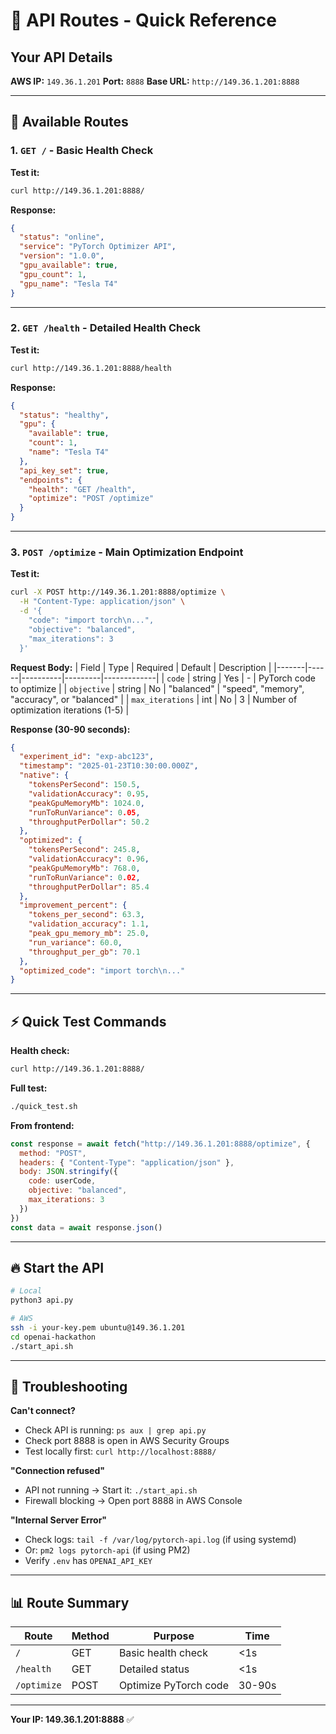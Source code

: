 # 🚀 API Routes - Quick Reference

## Your API Details

**AWS IP:** `149.36.1.201`
**Port:** `8888`
**Base URL:** `http://149.36.1.201:8888`

---

## 📡 Available Routes

### 1. `GET /` - Basic Health Check

**Test it:**
```bash
curl http://149.36.1.201:8888/
```

**Response:**
```json
{
  "status": "online",
  "service": "PyTorch Optimizer API",
  "version": "1.0.0",
  "gpu_available": true,
  "gpu_count": 1,
  "gpu_name": "Tesla T4"
}
```

---

### 2. `GET /health` - Detailed Health Check

**Test it:**
```bash
curl http://149.36.1.201:8888/health
```

**Response:**
```json
{
  "status": "healthy",
  "gpu": {
    "available": true,
    "count": 1,
    "name": "Tesla T4"
  },
  "api_key_set": true,
  "endpoints": {
    "health": "GET /health",
    "optimize": "POST /optimize"
  }
}
```

---

### 3. `POST /optimize` - Main Optimization Endpoint

**Test it:**
```bash
curl -X POST http://149.36.1.201:8888/optimize \
  -H "Content-Type: application/json" \
  -d '{
    "code": "import torch\n...",
    "objective": "balanced",
    "max_iterations": 3
  }'
```

**Request Body:**
| Field | Type | Required | Default | Description |
|-------|------|----------|---------|-------------|
| `code` | string | Yes | - | PyTorch code to optimize |
| `objective` | string | No | "balanced" | "speed", "memory", "accuracy", or "balanced" |
| `max_iterations` | int | No | 3 | Number of optimization iterations (1-5) |

**Response (30-90 seconds):**
```json
{
  "experiment_id": "exp-abc123",
  "timestamp": "2025-01-23T10:30:00.000Z",
  "native": {
    "tokensPerSecond": 150.5,
    "validationAccuracy": 0.95,
    "peakGpuMemoryMb": 1024.0,
    "runToRunVariance": 0.05,
    "throughputPerDollar": 50.2
  },
  "optimized": {
    "tokensPerSecond": 245.8,
    "validationAccuracy": 0.96,
    "peakGpuMemoryMb": 768.0,
    "runToRunVariance": 0.02,
    "throughputPerDollar": 85.4
  },
  "improvement_percent": {
    "tokens_per_second": 63.3,
    "validation_accuracy": 1.1,
    "peak_gpu_memory_mb": 25.0,
    "run_variance": 60.0,
    "throughput_per_gb": 70.1
  },
  "optimized_code": "import torch\n..."
}
```

---

## ⚡ Quick Test Commands

**Health check:**
```bash
curl http://149.36.1.201:8888/
```

**Full test:**
```bash
./quick_test.sh
```

**From frontend:**
```javascript
const response = await fetch("http://149.36.1.201:8888/optimize", {
  method: "POST",
  headers: { "Content-Type": "application/json" },
  body: JSON.stringify({
    code: userCode,
    objective: "balanced",
    max_iterations: 3
  })
})
const data = await response.json()
```

---

## 🔥 Start the API

```bash
# Local
python3 api.py

# AWS
ssh -i your-key.pem ubuntu@149.36.1.201
cd openai-hackathon
./start_api.sh
```

---

## 🐛 Troubleshooting

**Can't connect?**
- Check API is running: `ps aux | grep api.py`
- Check port 8888 is open in AWS Security Groups
- Test locally first: `curl http://localhost:8888/`

**"Connection refused"**
- API not running → Start it: `./start_api.sh`
- Firewall blocking → Open port 8888 in AWS Console

**"Internal Server Error"**
- Check logs: `tail -f /var/log/pytorch-api.log` (if using systemd)
- Or: `pm2 logs pytorch-api` (if using PM2)
- Verify `.env` has `OPENAI_API_KEY`

---

## 📊 Route Summary

| Route | Method | Purpose | Time |
|-------|--------|---------|------|
| `/` | GET | Basic health check | <1s |
| `/health` | GET | Detailed status | <1s |
| `/optimize` | POST | Optimize PyTorch code | 30-90s |

---

**Your IP: 149.36.1.201:8888** ✅
